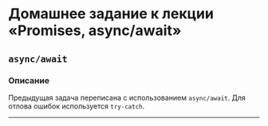 # Домашнее задание к лекции «Promises, async/await»

## `async/await`

### Описание

Предыдущая задача переписана с использованием `async/await`. Для отлова ошибок используется `try-catch`. 

---